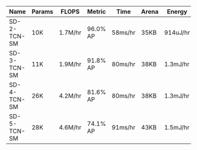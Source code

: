 | Name            | Params   | FLOPS   | Metric     | Time    | Arena | Energy     |
| --------------- | -------- | ------- | ---------- | ------- | ----- | ---------- |
| SD-2-TCN-SM     | 10K      | 1.7M/hr | 96.0% AP   | 58ms/hr |  35KB |  914uJ/hr  |
| SD-3-TCN-SM     | 11K      | 1.9M/hr | 91.8% AP   | 80ms/hr |  38KB |  1.3mJ/hr  |
| SD-4-TCN-SM     | 26K      | 4.2M/hr | 81.6% AP   | 80ms/hr |  38KB |  1.3mJ/hr  |
| SD-5-TCN-SM     | 28K      | 4.6M/hr | 74.1% AP   | 91ms/hr |  43KB |  1.5mJ/hr  |
